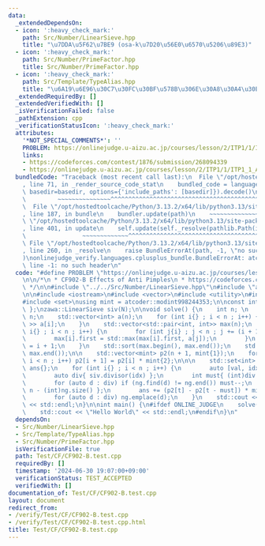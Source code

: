 ```yaml
---
data:
  _extendedDependsOn:
  - icon: ':heavy_check_mark:'
    path: Src/Number/LinearSieve.hpp
    title: "\u7DDA\u5F62\u7BE9 (osa-k\u7D20\u56E0\u6570\u5206\u89E3)"
  - icon: ':heavy_check_mark:'
    path: Src/Number/PrimeFactor.hpp
    title: Src/Number/PrimeFactor.hpp
  - icon: ':heavy_check_mark:'
    path: Src/Template/TypeAlias.hpp
    title: "\u6A19\u6E96\u30C7\u30FC\u30BF\u578B\u306E\u30A8\u30A4\u30EA\u30A2\u30B9"
  _extendedRequiredBy: []
  _extendedVerifiedWith: []
  _isVerificationFailed: false
  _pathExtension: cpp
  _verificationStatusIcon: ':heavy_check_mark:'
  attributes:
    '*NOT_SPECIAL_COMMENTS*': ''
    PROBLEM: https://onlinejudge.u-aizu.ac.jp/courses/lesson/2/ITP1/1/ITP1_1_A
    links:
    - https://codeforces.com/contest/1876/submission/268094339
    - https://onlinejudge.u-aizu.ac.jp/courses/lesson/2/ITP1/1/ITP1_1_A
  bundledCode: "Traceback (most recent call last):\n  File \"/opt/hostedtoolcache/Python/3.13.2/x64/lib/python3.13/site-packages/onlinejudge_verify/documentation/build.py\"\
    , line 71, in _render_source_code_stat\n    bundled_code = language.bundle(stat.path,\
    \ basedir=basedir, options={'include_paths': [basedir]}).decode()\n          \
    \         ~~~~~~~~~~~~~~~^^^^^^^^^^^^^^^^^^^^^^^^^^^^^^^^^^^^^^^^^^^^^^^^^^^^^^^^^^^^^^^^^^\n\
    \  File \"/opt/hostedtoolcache/Python/3.13.2/x64/lib/python3.13/site-packages/onlinejudge_verify/languages/cplusplus.py\"\
    , line 187, in bundle\n    bundler.update(path)\n    ~~~~~~~~~~~~~~^^^^^^\n  File\
    \ \"/opt/hostedtoolcache/Python/3.13.2/x64/lib/python3.13/site-packages/onlinejudge_verify/languages/cplusplus_bundle.py\"\
    , line 401, in update\n    self.update(self._resolve(pathlib.Path(included), included_from=path))\n\
    \                ~~~~~~~~~~~~~^^^^^^^^^^^^^^^^^^^^^^^^^^^^^^^^^^^^^^^^^^^^\n \
    \ File \"/opt/hostedtoolcache/Python/3.13.2/x64/lib/python3.13/site-packages/onlinejudge_verify/languages/cplusplus_bundle.py\"\
    , line 260, in _resolve\n    raise BundleErrorAt(path, -1, \"no such header\"\
    )\nonlinejudge_verify.languages.cplusplus_bundle.BundleErrorAt: atcoder/modint:\
    \ line -1: no such header\n"
  code: "#define PROBLEM \"https://onlinejudge.u-aizu.ac.jp/courses/lesson/2/ITP1/1/ITP1_1_A\"\
    \n\n/*\n * CF902-B Effects of Anti Pimples\n * https://codeforces.com/contest/1876/submission/268094339\n\
    \ */\n\n#include \"../../Src/Number/LinearSieve.hpp\"\n#include \"atcoder/modint\"\
    \n\n#include <iostream>\n#include <vector>\n#include <utility>\n#include <algorithm>\n\
    #include <set>\nusing mint = atcoder::modint998244353;\n\nconst int N{ 100100\
    \ };\nzawa::LinearSieve siv(N);\n\nvoid solve() {\n    int n; \n    std::cin >>\
    \ n;\n    std::vector<int> a(n);\n    for (int i{} ; i < n ; i++) {\n        std::cin\
    \ >> a[i];\n    }\n    std::vector<std::pair<int, int>> max(n);\n    for (int\
    \ i{} ; i < n ; i++) {\n        for (int j{i} ; j < n ; j += (i + 1)) {\n    \
    \        max[i].first = std::max(max[i].first, a[j]);\n        }\n        max[i].second\
    \ = i + 1;\n    }\n    std::sort(max.begin(), max.end());\n    std::reverse(max.begin(),\
    \ max.end());\n\n    std::vector<mint> p2(n + 1, mint{1});\n    for (int i{} ;\
    \ i < n ; i++) p2[i + 1] = p2[i] * mint{2};\n\n\n    std::set<int> ng;\n    mint\
    \ ans{};\n    for (int i{} ; i < n ; i++) {\n        auto [val, idx]{ max[i] };\n\
    \        auto div{ siv.divisor(idx) };\n        int must{ (int)div.size() };\n\
    \        for (auto d : div) if (ng.find(d) != ng.end()) must--;\n        int t{\
    \ n - (int)ng.size() };\n        ans += (p2[t] - p2[t - must]) * mint{val};\n\
    \        for (auto d : div) ng.emplace(d);\n    }\n    std::cout << ans.val()\
    \ << std::endl;\n}\n\nint main() {\n#ifdef ONLINE_JUDGE\n    solve();\n#else\n\
    \    std::cout << \"Hello World\" << std::endl;\n#endif\n}\n"
  dependsOn:
  - Src/Number/LinearSieve.hpp
  - Src/Template/TypeAlias.hpp
  - Src/Number/PrimeFactor.hpp
  isVerificationFile: true
  path: Test/CF/CF902-B.test.cpp
  requiredBy: []
  timestamp: '2024-06-30 19:07:00+09:00'
  verificationStatus: TEST_ACCEPTED
  verifiedWith: []
documentation_of: Test/CF/CF902-B.test.cpp
layout: document
redirect_from:
- /verify/Test/CF/CF902-B.test.cpp
- /verify/Test/CF/CF902-B.test.cpp.html
title: Test/CF/CF902-B.test.cpp
---
```

